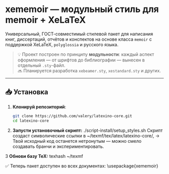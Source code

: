 # xememoir — модульный стиль для memoir + XeLaTeX

Универсальный, ГОСТ-совместимый стилевой пакет для написания книг, диссертаций, отчётов и конспектов на основе класса `memoir` с поддержкой XeLaTeX, `polyglossia` и русского языка.

> 💡 Проект построен по принципу **модульности**: каждый аспект оформления — от шрифтов до библиографии — вынесен в отдельный `.sty`-файл.  
> 🔜 Планируется разработка `xebeamer.sty`, `xestandard.sty` и других.

---

## 📥 Установка

1. **Клонируй репозиторий**:
   ```bash
   git clone https://github.com/valery/latexino-core.git
   cd latexino-core
   ```
2. **Запусти установочный скрипт:**
   ./script-install/setup_styles.sh
   Скрипт создаст символические ссылки в ~/texmf/tex/latex/latexino-core/,
   → Твой исходный код останется нетронутым — можно смело создавать бранчи и экспериментировать.

3 **Обнови базу TeX:**
texhash ~/texmf

✅ Теперь пакет доступен во всех документах:
\usepackage{xememoir}
